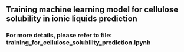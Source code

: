 ## Training machine learning model for cellulose solubility in ionic liquids prediction
### For more details, please refer to file: training_for_cellulose_solubility_prediction.ipynb